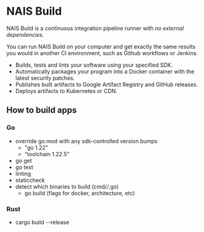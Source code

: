 # NAIS Build

NAIS Build is a continuous integration pipeline runner with _no external dependencies_.

You can run NAIS Build on your computer and get exactly the same results you would in another CI environment,
such as Github workflows or Jenkins.

* Builds, tests and lints your software using your specified SDK.
* Automatically packages your program into a Docker container with the latest security patches.
* Publishes built artifacts to Google Artifact Registry and GitHub releases.
* Deploys artifacts to Kubernetes or CDN.

## How to build apps

### Go
* override go.mod with any sdk-controlled version bumps
  * "go 1.22"
  * "toolchain 1.22.5"
* go get
* go test
* linting
* staticcheck
* detect which binaries to build (cmd/*/*.go)
    * go build (flags for docker, architecture, etc)

### Rust
* cargo build --release